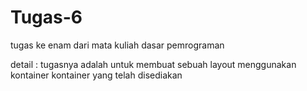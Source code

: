 # Tugas-6
tugas ke enam dari mata kuliah dasar pemrograman 

detail :
tugasnya adalah untuk membuat sebuah layout menggunakan kontainer kontainer yang telah disediakan
